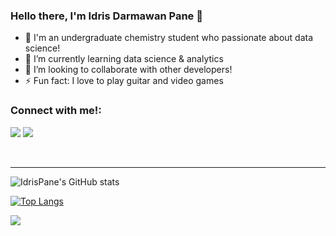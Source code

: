 ### Hello there, I'm Idris Darmawan Pane 👋 

- 🧪 I'm an undergraduate chemistry student who passionate about data science!
- 🌱 I’m currently learning data science & analytics
- 👯 I’m looking to collaborate with other developers!
- ⚡ Fun fact: I love to play guitar and video games

### Connect with me!:

<a href="https://www.linkedin.com/in/idris-darmawan-pane/"><img src="https://img.shields.io/badge/LinkedIn-0077B5?style=for-the-badge&logo=linkedin&logoColor=white"></a>
<a href="https://www.datacamp.com/profile/panedeniro0"><img src="https://img.shields.io/badge/Datacamp-05192D?style=for-the-badge&logo=datacamp&logoColor=65FF8F"></a>

<br />

---
![IdrisPane's GitHub stats](https://github-readme-stats.vercel.app/api?username=IdrisPane&theme=aura&show_icons=true)


[![Top Langs](https://github-readme-stats.vercel.app/api/top-langs/?username=IdrisPane&layout=compact&theme=aura)](https://github.com/IdrisPane/github-readme-stats)

![](https://komarev.com/ghpvc/?username=IdrisPane&color=blueviolet)
